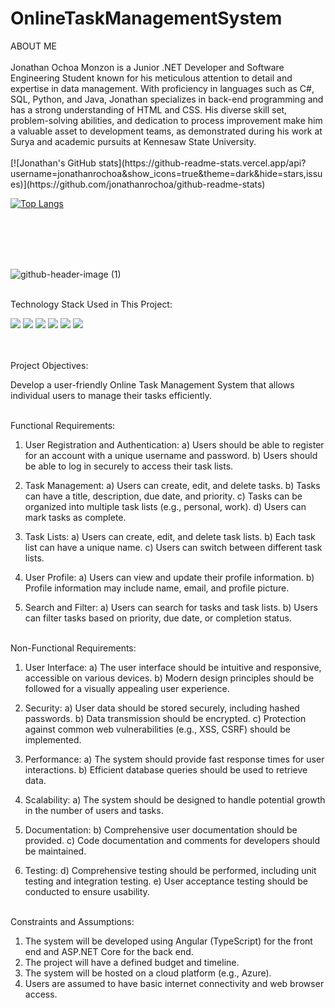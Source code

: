 # OnlineTaskManagementSystem


<div>
ABOUT ME
<br></br>
Jonathan Ochoa Monzon is a Junior .NET Developer and Software Engineering Student known for his meticulous attention to detail and expertise in data management. With proficiency in languages such as C#, SQL, Python, and Java, Jonathan specializes in back-end programming and has a strong understanding of HTML and CSS. His diverse skill set, problem-solving abilities, and dedication to process improvement make him a valuable asset to development teams, as demonstrated during his work at Surya and academic pursuits at Kennesaw State University.
<br></br>
</div>
[![Jonathan's GitHub stats](https://github-readme-stats.vercel.app/api?username=jonathanrochoa&show_icons=true&theme=dark&hide=stars,issues)](https://github.com/jonathanrochoa/github-readme-stats)

[![Top Langs](https://github-readme-stats.vercel.app/api/top-langs/?username=jonathanrochoa&show_icons=true&theme=dark)](https://github.com/jonathanrochoa/github-readme-stats)

<br></br>
<br></br>


![github-header-image (1)](https://github.com/jonathanrochoa/OnlineTaskManagementSystem/assets/49356114/d15c0bbe-41dd-4fca-991b-1d37e8a5bed6)
<br></br>
<div>

Technology Stack Used in This Project:

<img src="https://img.shields.io/badge/.NET-512BD4?style=for-the-badge&logo=dotnet&logoColor=white" /> <img src="https://img.shields.io/badge/Angular-DD0031?style=for-the-badge&logo=angular&logoColor=white" /> <img src="https://img.shields.io/badge/TypeScript-007ACC?style=for-the-badge&logo=typescript&logoColor=white" /> <img src="https://img.shields.io/badge/HTML5-E34F26?style=for-the-badge&logo=html5&logoColor=white" /> <img src="https://img.shields.io/badge/Bootstrap-563D7C?style=for-the-badge&logo=bootstrap&logoColor=white" /> <img src="https://img.shields.io/badge/Microsoft%20SQL%20Server-CC2927?style=for-the-badge&logo=microsoft%20sql%20server&logoColor=white" />


<br></br>
Project Objectives:

Develop a user-friendly Online Task Management System that allows individual users to manage their tasks efficiently.
<br></br>

Functional Requirements:

1.	User Registration and Authentication:
a)	Users should be able to register for an account with a unique username and password.
b)	Users should be able to log in securely to access their task lists.

3.	Task Management:
a)	Users can create, edit, and delete tasks.
b)	Tasks can have a title, description, due date, and priority.
c)	Tasks can be organized into multiple task lists (e.g., personal, work).
d)	Users can mark tasks as complete.

5.	Task Lists:
a)	Users can create, edit, and delete task lists.
b)	Each task list can have a unique name.
c)	Users can switch between different task lists.

7.	User Profile:
a)	Users can view and update their profile information.
b)	Profile information may include name, email, and profile picture.

9.	Search and Filter:
a)	Users can search for tasks and task lists.
b)	Users can filter tasks based on priority, due date, or completion status.
<br></br>

Non-Functional Requirements:

1.	User Interface:
a)	The user interface should be intuitive and responsive, accessible on various devices.
b)	Modern design principles should be followed for a visually appealing user experience.

3.	Security:
a)	User data should be stored securely, including hashed passwords.
b)	Data transmission should be encrypted.
c)	Protection against common web vulnerabilities (e.g., XSS, CSRF) should be implemented.

5.	Performance:
a)	The system should provide fast response times for user interactions.
b)	Efficient database queries should be used to retrieve data.

7.	Scalability:
a)	The system should be designed to handle potential growth in the number of users and tasks.

8.	Documentation:
b)	Comprehensive user documentation should be provided.
c)	Code documentation and comments for developers should be maintained.

10.	Testing:
d)	Comprehensive testing should be performed, including unit testing and integration testing.
e)	User acceptance testing should be conducted to ensure usability.
<br></br>

Constraints and Assumptions:
1.	The system will be developed using Angular (TypeScript) for the front end and ASP.NET Core for the back end.
2.	The project will have a defined budget and timeline.
3.	The system will be hosted on a cloud platform (e.g., Azure).
4.	Users are assumed to have basic internet connectivity and web browser access.
   
</div>
